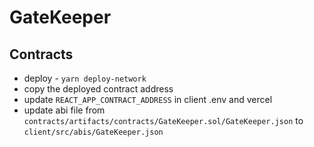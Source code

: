 # GateKeeper

## Contracts

- deploy - `yarn deploy-network`
- copy the deployed contract address
- update `REACT_APP_CONTRACT_ADDRESS` in client .env and vercel
- update abi file from `contracts/artifacts/contracts/GateKeeper.sol/GateKeeper.json` to `client/src/abis/GateKeeper.json`
